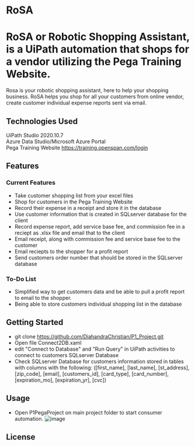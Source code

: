 # RoSA
# RoSA or Robotic Shopping Assistant, is a UiPath automation that shops for a vendor utilizing the Pega Training Website.
Rosa is your robotic shopping assistant, here to help your shopping business. RoSA helps you shop for all your customers from online vendor, create customer individual expense reports sent via email.
## Technologies Used
UiPath Studio 2020.10.7 <br>
Azure Data Studio/Microsoft Azure Portal<br>
Pega Training Website <https://training.openspan.com/login>
## Features 
### Current Features
- Take customer shopping list from your excel files
- Shop for customers in the Pega Training Website
- Record their expense in a receipt and store it in the database
- Use customer information that is created in SQLserver database for the client
- Record expense report, add service base fee, and commission fee in a reciept as .xlsx file and email that to the client 
- Email receipt, along with commission fee and service base fee to the customer 
- Email reciepts to the shopper for a profit report
- Send customers order number that should be stored in the SQLserver database

### To-Do List
- Simplified way to get customers data and be able to pull a profit report to email to the shopper. 
- Being able to store customers individual shopping list in the database

## Getting Started
- git clone https://github.com/DiahandraChristian/P1_Project.git
- Open file Connect2DB.xaml
- edit "Connect to Database" and "Run Query" in UiPath activities to connect to customers SQLserver Database
- Check SQLserver Database for customers information stored in tables with columns with the following: ([first_name], [last_name], [st_address], [zip_code], [email], [customers_id], [card_type], [card_number], [expiration_mo], [expiration_yr], [cvc])

## Usage
- Open P1PegaProject on main project folder to start consumer automation.
![image](https://user-images.githubusercontent.com/104388361/174124553-a5eb6a1a-ab2d-4831-8778-cec3c56ed492.png)

## License
